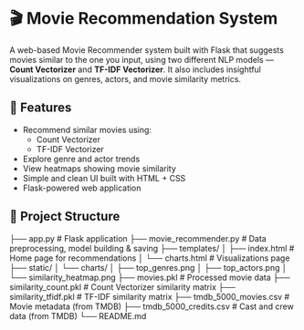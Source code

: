 # 🎬 Movie Recommendation System

A web-based Movie Recommender system built with Flask that suggests movies similar to the one you input, using two different NLP models — **Count Vectorizer** and **TF-IDF Vectorizer**. It also includes insightful visualizations on genres, actors, and movie similarity metrics.

## 🚀 Features

- Recommend similar movies using:
  - Count Vectorizer
  - TF-IDF Vectorizer
- Explore genre and actor trends
- View heatmaps showing movie similarity
- Simple and clean UI built with HTML + CSS
- Flask-powered web application

## 📂 Project Structure

├── app.py # Flask application ├── movie_recommender.py # Data preprocessing, model building & saving ├── templates/ │ ├── index.html # Home page for recommendations │ └── charts.html # Visualizations page ├── static/ │ └── charts/ │ ├── top_genres.png │ ├── top_actors.png │ └── similarity_heatmap.png ├── movies.pkl # Processed movie data ├── similarity_count.pkl # Count Vectorizer similarity matrix ├── similarity_tfidf.pkl # TF-IDF similarity matrix ├── tmdb_5000_movies.csv # Movie metadata (from TMDB) ├── tmdb_5000_credits.csv # Cast and crew data (from TMDB) └── README.md
